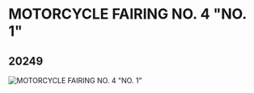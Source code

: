 # MOTORCYCLE FAIRING NO. 4 "NO. 1"
## 20249
![MOTORCYCLE FAIRING NO. 4 "NO. 1"](https://lc-www-live-s.legocdn.com/media/bricks/5/2/6104010.jpg)